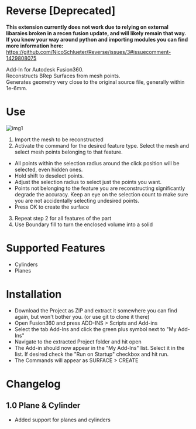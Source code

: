 # Reverse [Deprecated]

**This extension currently does not work due to relying on external libaraies broken in a recen fusion update, and will likely remain that way. If you know your way around python and importing modules you can find more information here:**
https://github.com/NicoSchlueter/Reverse/issues/3#issuecomment-1429808075

Add-In for Autodesk Fusion360.    
Reconstructs BRep Surfaces from mesh points.    
Generates geometry very close to the original source file, generally within 1e-6mm.

# Use

![img1](https://user-images.githubusercontent.com/30301307/90188610-1094d180-ddbc-11ea-89c6-c5ea7fb4536e.jpg)

1. Import the mesh to be reconstructed
2. Activate the command for the desired feature type. Select the mesh and select mesh points belonging to that feature.
  - All points within the selection radius around the click position will be selected, even hidden ones.
  - Hold shift to deselect points.
  - Adjust the selection radius to select just the points you want.
  - Points not belonging to the feature you are reconstructing significantly degrade the accuracy. Keep an eye on the selection count to make sure you are not accidentally selecting undesired points.  
  - Press OK to create the surface
3. Repeat step 2 for all features of the part
4. Use Boundary fill to turn the enclosed volume into a solid

# Supported Features
- Cylinders
- Planes

# Installation

* Download the Project as ZIP and extract it somewhere you can find again, but won't bother you. (or use git to clone it there)
* Open Fusion360 and press ADD-INS > Scripts and Add-ins
* Select the tab Add-Ins and click the green plus symbol next to "My Add-Ins"
* Navigate to the extracted Project folder and hit open
* The Add-in should now appear in the "My Add-Ins" list. Select it in the list. If desired check the "Run on Startup" checkbox and hit run.
* The Commands will appear as SURFACE > CREATE

# Changelog

## 1.0 Plane & Cylinder
- Added support for planes and cylinders
